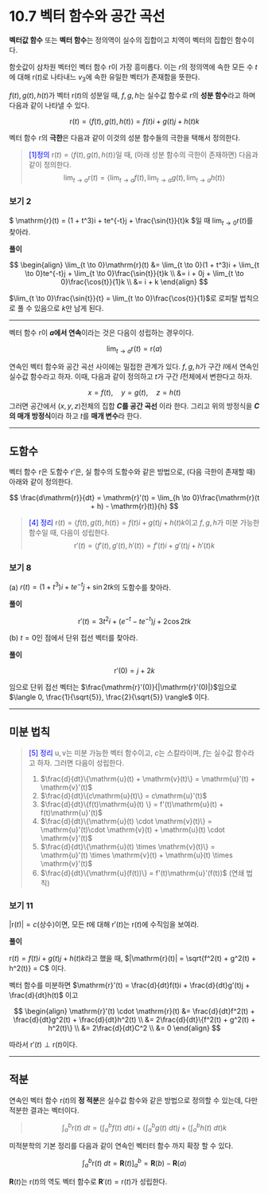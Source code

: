 # 10.7 벡터 함수와 공간 곡선

**벡터값 함수** 또는 **벡터 함수**는 정의역이 실수의 집합이고 치역이 벡터의 집합인 함수이다.

함숫값이 삼차원 벡터인 벡터 함수 $\mathrm{r}$이 가장 흥미롭다. 이는 $r$의 정의역에 속한 모든 수 $t$에 대해 $\mathrm{r}(t)$로 나타내느 $v_3$에 속한 유일한 벡터가 존재함을 뜻한다. 

$f(t), g(t), h(t)$가 벡터 $\mathrm{r}(t)$의 성분일 때, $f, g, h$는 실수값 함수로 $\mathrm{r}$의 **성분 함수**라고 하며 다음과 같이 나타낼 수 있다.

$$
\mathrm{r}(t) = \langle f(t),g(t),h(t)  \rangle = f(t)i + g(t)j + h(t)k
$$

벡터 함수 $\mathrm{r}$의 **극한**은 다음과 같이 이것의 성분 함수들의 극한을 택해서 정의한다.

> <span style="color:blue"> [1]정의 </span>
> $\mathrm{r}(t) = \langle f(t), g(t), h(t) \rangle$일 때, (아래 성분 함수의 극한이 존재하면) 다음과 같이 정의한다.
> $$
\lim_{t \to a}\mathrm{r}(t) = \langle \lim_{t \to a}f(t), \lim_{t \to a}g(t), \lim_{t \to a}h(t)  \rangle
$$

### 보기 2

$
\mathrm{r}(t) = (1 + t^3)i + te^{-t}j + \frac{\sin{t}}{t}k
$일 때 $\lim_{t \to 0}\mathrm{r}(t)$를 찾아라.

**풀이**

$$
\begin{align}
\lim_{t \to 0}\mathrm{r}(t) &= \lim_{t \to 0}(1 + t^3)i + \lim_{t \to 0}te^{-t}j + \lim_{t \to 0}\frac{\sin{t}}{t}k \\
&= i + 0j + \lim_{t \to 0}\frac{\cos{t}}{1}k \\
&= i + k
\end{align}
$$

$\lim_{t \to 0}\frac{\sin{t}}{t} = \lim_{t \to 0}\frac{\cos{t}}{1}$로 로피탈 법칙으로 풀 수 있음으로 $k$만 남게 된다.

---
벡터 함수 $\mathrm{r}$이 **$a$에서 연속**이라는 것은 다음이 성립하는 경우이다.

$$
\lim_{t \to a}\mathrm{r}(t) = \mathrm{r}(a)
$$

연속인 벡터 함수와 공간 곡선 사이에는 밀접한 관계가 있다. $f, g, h$가 구간 $I$에서 연속인 실수값 함수라고 하자. 이때, 다음과 같이 정의하고 $t$가 구간 $I$전체에서 변한다고 하자.

$$
x = f(t), \quad y= g(t), \quad z=h(t)
$$
그러면 공간에서 $(x,y,z)$전체의 집합 **$C$를 공간 곡선** 이라 한다. 그리고 위의 방정식을 **$C$의 매개 방정식**이라 하고 $t$를 **매개 변수**라 한다.

---

## 도함수

벡터 함수 $\mathrm{r}$은 도함수 $\mathrm{r}'$은, 실 함수의 도함수와 같은 방법으로, (다음 극한이 존재할 때) 아래와 같이 정의한다.

$$
\frac{d\mathrm{r}}{dt} = \mathrm{r}'(t) = \lim_{h \to 0}\frac{\mathrm{r}(t + h) - \mathrm{r}(t)}{h}
$$

> <span style="color:blue"> [4] 정리 </span>
> $\mathrm{r}(t) = \langle f(t), g(t), h(t) \rangle = f(t)i + g(t)j + h(t)k$이고 $f, g, h$가 미분 가능한 함수일 때, 다음이 성립한다.
> $$\mathrm{r}'(t) = \langle f'(t), g'(t), h'(t) \rangle = f'(t)i + g'(t)j + h'(t)k$$

### 보기 8

(a) $r(t) = (1 + t^3)i + te^{-t}j + \sin{2t}k$의 도함수를 찾아라.

**풀이**

$$
\mathrm{r}'(t) = 3t^2i + (e^{-t} - te^{-t})j + 2\cos{2t}k
$$

(b) $t = 0$인 점에서 단위 접선 벡터를 찾아라.

**풀이**

$$
\mathrm{r}'(0) = j + 2k
$$

임으로 단위 접선 벡터는 $\frac{\mathrm{r}'(0)}{|\mathrm{r}'(0)|}$임으로 $\langle 0, \frac{1}{\sqrt{5}}, \frac{2}{\sqrt{5}} \rangle$ 이다.

---

## 미분 법칙

> <span style="color:blue"> [5] 정리 </span>
> $\mathrm{u}, \mathrm{v}$는 미분 가능한 벡터 함수이고, $c$는 스칼라이며, $f$는 실수값 함수라고 하자. 그러면 다음이 성립한다. 
> 1. $\frac{d}{dt}\{\mathrm{u}(t) + \mathrm{v}(t)\} = \mathrm{u}'(t) + \mathrm{v}'(t)$
> 2. $\frac{d}{dt}\{c\mathrm{u}(t)\} = c\mathrm{u}'(t)$
> 3. $\frac{d}{dt}\{f(t)\mathrm{u}(t) \} = f'(t)\mathrm{u}(t) + f(t)\mathrm{u}'(t)$
> 4. $\frac{d}{dt}\{\mathrm{u}(t) \cdot \mathrm{v}(t)\} = \mathrm{u}'(t)\cdot \mathrm{v}(t) + \mathrm{u}(t) \cdot \mathrm{v}'(t)$
> 5. $\frac{d}{dt}\{\mathrm{u}(t) \times \mathrm{v}(t)\} = \mathrm{u}'(t) \times \mathrm{v}(t) + \mathrm{u}(t) \times \mathrm{v}'(t)$
> 6. $\frac{d}{dt}\{\mathrm{u}(f(t))\} = f'(t)\mathrm{u}'(f(t))$ (연쇄 법칙)

### 보기 11

$|\mathrm{r}(t)| = c$(상수)이면, 모든 $t$에 대해 $\mathrm{r}'(t)$는 $\mathrm{r}(t)$에 수직임을 보여라.

**풀이**

$\mathrm{r}(t) = f(t)i + g(t)j + h(t)k$라고 했을 때, $|\mathrm{r}(t)| = \sqrt{f^2(t) + g^2(t) + h^2(t)} = C$ 이다. 

벡터 함수를 미분하면 $\mathrm{r}'(t) = \frac{d}{dt}f(t)i + \frac{d}{dt}g'(t)j + \frac{d}{dt}h(t)$ 이고

$$
\begin{align}
\mathrm{r}'(t) \cdot \mathrm{r}(t) &= \frac{d}{dt}f^2(t) + \frac{d}{dt}g^2(t) + \frac{d}{dt}h^2(t) \\
&= 2\frac{d}{dt}\{f^2(t) + g^2(t) + h^2(t)\} \\
&= 2\frac{d}{dt}C^2 \\
&= 0
\end{align}
$$

따라서 $\mathrm{r}'(t) \perp \mathrm{r}(t)$이다.

---

## 적분
연속인 벡터 함수 $\mathrm{r}(t)$의 **정 적분**은 실수값 함수와 같은 방법으로 정의할 수 있는데, 다만 적분한 결과는 벡터이다. 

> $$
\int_a^b\mathrm{r}(t) \ dt = \left(\int_a^bf(t) \ dt \right)i + \left(\int_a^bg(t) \ dt \right)j + \left(\int_a^bh(t) \ dt \right)k
$$ 

미적분학의 기본 정리를 다음과 같이 연속인 벡터터 함수 까지 확장 할 수 있다.

$$
\int_a^b\mathrm{r}(t ) \ dt = \mathbf{R}(t) \Bigr]_a^b = \mathbf{R}(b) - \mathbf{R}(a)
$$

$\mathbf{R}(t)$는 $\mathrm{r}(t)$의 역도 벡터 함수로 $\mathbf{R}'(t) = \mathrm{r}(t)$가 성립한다.










